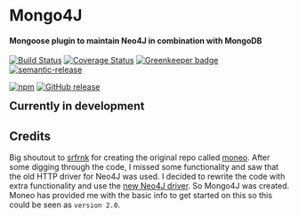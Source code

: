 # Mongo4J
#### Mongoose plugin to maintain Neo4J in combination with MongoDB
[![Build Status](https://travis-ci.org/SvenWesterlaken/mongo4j.svg?branch=master)](https://travis-ci.org/SvenWesterlaken/mongo4j)
  [![Coverage Status](https://coveralls.io/repos/github/SvenWesterlaken/mongo4j/badge.svg?branch=master)](https://coveralls.io/github/SvenWesterlaken/mongo4j?branch=master)
  [![Greenkeeper badge](https://badges.greenkeeper.io/SvenWesterlaken/mongo4j.svg)](https://greenkeeper.io/)
  [![semantic-release](https://img.shields.io/badge/%20%20%F0%9F%93%A6%F0%9F%9A%80-semantic--release-e10079.svg)](https://github.com/semantic-release/semantic-release)

[![npm](https://img.shields.io/npm/v/mongo4j.svg)](https://www.npmjs.com/package/mongo4)
[![GitHub release](https://img.shields.io/github/release/SvenWesterlaken/mongo4j.svg)](https://github.com/SvenWesterlaken/mongo4j)

<b style="font-size: 1.4em">**Currently in development**</b>

## Credits

Big shoutout to [srfrnk](https://github.com/srfrnk) for creating the original repo called [moneo](https://github.com/srfrnk/moneo).
After some digging through the code, I missed some functionality and saw that the old HTTP driver for Neo4J was used.
I decided to rewrite the code with extra functionality and use the [new Neo4J driver](https://github.com/neo4j/neo4j-javascript-driver).
So Mongo4J was created. Moneo has provided me with the basic info to get started on this so this could be seen as `version 2.0`.
